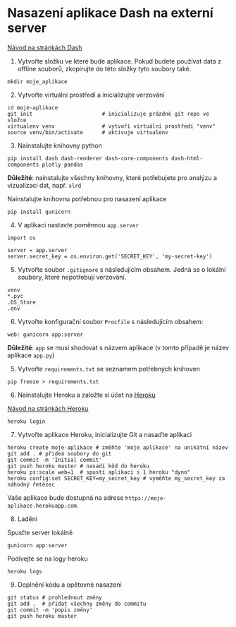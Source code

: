 # Nasazení aplikace Dash na externí server

[Návod na stránkách Dash](https://plot.ly/dash/deployment)

1. Vytvořte složku ve které bude aplikace. 
Pokud budete používat data z offline souborů, zkopirujte do této složky tyto soubory také.
```
mkdir moje_aplikace
```

2. Vytvořte virtuální prostředí a inicializujte verzování

```
cd moje-aplikace
git init                      # inicializuje prázdné git repo ve složce
virtualenv venv               # vytvoří virtuální prostředí "venv"
source venv/bin/activate      # aktivuje virtualenv
```

3. Nainstalujte knihovny python

```
pip install dash dash-renderer dash-core-components dash-html-components plotly pandas
```

**Důležité**:  nainstalujte všechny knihovny, které potřebujete pro analýzu a vizualizaci dat, např. `xlrd`

Nainstalujte knihovnu potřebnou pro nasazení aplikace

```
pip install gunicorn
```

4. V aplikaci nastavte poměnnou `app.server`
```
import os

server = app.server
server.secret_key = os.environ.get('SECRET_KEY', 'my-secret-key')
```

5. Vytvořte soubor `.gitignore` s následujícím obsahem. 
Jedná se o lokální soubory, které nepotřebují verzování.

```
venv
*.pyc
.DS_Store
.env
```

6. Vytvořte konfigurační soubor `Procfile` s následujícím obsahem:

```
web: gunicorn app:server
```

**Důležité**: `app` se musí shodovat s názvem aplikace (v tomto případě je název aplikace `app.py`)

5. Vytvořte `requirements.txt` se seznamem potřebných knihoven
```
pip freeze > requirements.txt
```

6. Nainstalujte Heroku a založte si účet na [Heroku](https://heroku.com)

[Návod na stránkách Heroku](https://devcenter.heroku.com/articles/heroku-cli)

```
heroku login
```

7. Vytvořte aplikace Heroku, inicializujte Git a nasaďte aplikaci

```
heroku create moje-aplikace # změňte 'moje aplikace' na unikátní název
git add . # přideá soubory do git
git commit -m 'Initial commit'
git push heroku master # nasadí kôd do heroku
heroku ps:scale web=1  # spustí aplikaci s 1 heroku "dyno"
heroku config:set SECRET_KEY=my_secret_key # vyměňte my_secret_key za náhodný řetězec
```
Vaše  aplikace bude dostupná na adrese `https://moje-aplikace.herokuapp.com`.

8. Ladění

Spusťte server lokálně
```
gunicorn app:server
```

Podívejte se na logy heroku
```
heroku logs
```


9. Doplnění kódu a opětovné nasazení

```
git status # prohlednout změny
git add .  # přidat všechny změny do commitu
git commit -m 'popis změny'
git push heroku master
```
